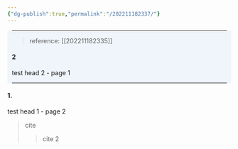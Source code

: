 ```yaml
---
{"dg-publish":true,"permalink":"/202211182337/"}
---
```



<div class="transclusion internal-embed is-loaded" style="background-color: #EFF5FB"><div class="markdown-embed" style="margin: 10px">

---

> reference: [[202211182335]]


#### 2
test head 2 - page 1


---
</div></div>

#### 1.
test head 1 - page 2

> cite
> > cite 2


